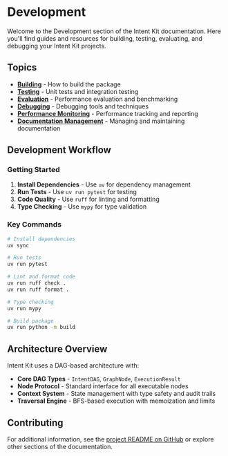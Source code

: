 # Development

Welcome to the Development section of the Intent Kit documentation. Here you'll find guides and resources for building, testing, evaluating, and debugging your Intent Kit projects.

## Topics

- **[Building](building.md)** - How to build the package
- **[Testing](testing.md)** - Unit tests and integration testing
- **[Evaluation](evaluation.md)** - Performance evaluation and benchmarking
- **[Debugging](debugging.md)** - Debugging tools and techniques
- **[Performance Monitoring](performance-monitoring.md)** - Performance tracking and reporting
- **[Documentation Management](documentation-management.md)** - Managing and maintaining documentation

## Development Workflow

### Getting Started

1. **Install Dependencies** - Use `uv` for dependency management
2. **Run Tests** - Use `uv run pytest` for testing
3. **Code Quality** - Use `ruff` for linting and formatting
4. **Type Checking** - Use `mypy` for type validation

### Key Commands

```bash
# Install dependencies
uv sync

# Run tests
uv run pytest

# Lint and format code
uv run ruff check .
uv run ruff format .

# Type checking
uv run mypy

# Build package
uv run python -m build
```

## Architecture Overview

Intent Kit uses a DAG-based architecture with:

- **Core DAG Types** - `IntentDAG`, `GraphNode`, `ExecutionResult`
- **Node Protocol** - Standard interface for all executable nodes
- **Context System** - State management with type safety and audit trails
- **Traversal Engine** - BFS-based execution with memoization and limits

## Contributing

For additional information, see the [project README on GitHub](https://github.com/Stephen-Collins-tech/intent-kit#readme) or explore other sections of the documentation.
